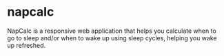 # napcalc
NapСalc is a responsive web application that helps you calculate when to go to sleep and/or when to wake up using sleep cycles, helping you wake up refreshed. 
